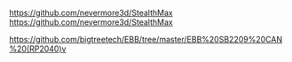 https://github.com/nevermore3d/StealthMax
https://github.com/nevermore3d/StealthMax

https://github.com/bigtreetech/EBB/tree/master/EBB%20SB2209%20CAN%20(RP2040)v
